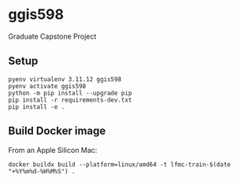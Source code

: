 # ggis598
Graduate Capstone Project

## Setup

```shell
pyenv virtualenv 3.11.12 ggis598
pyenv activate ggis598
python -m pip install --upgrade pip
pip install -r requirements-dev.txt
pip install -e .
```

## Build Docker image

From an Apple Silicon Mac:

```shell
docker buildx build --platform=linux/amd64 -t lfmc-train-$(date "+%Y%m%d-%H%M%S") .
```
